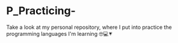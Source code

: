 # P_Practicing-
Take a look at my personal repository, where I put into practice the programming languages I'm learning 🤓💻💗
